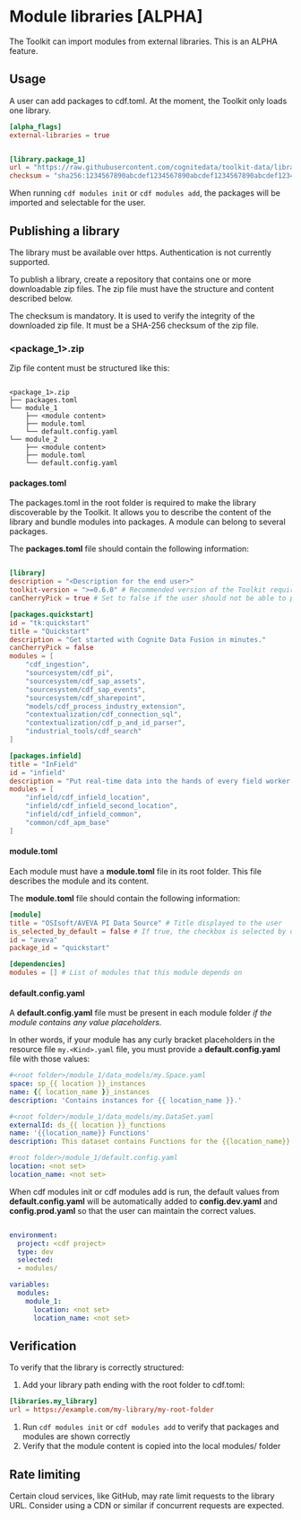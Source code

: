 # Module libraries [ALPHA]

The Toolkit can import modules from external libraries. This is an ALPHA feature.

## Usage

A user can add packages to cdf.toml. At the moment, the Toolkit only loads one library.

```toml
[alpha_flags]
external-libraries = true


[library.package_1]
url = "https://raw.githubusercontent.com/cognitedata/toolkit-data/librarian/builtins.zip"
checksum = "sha256:1234567890abcdef1234567890abcdef1234567890abcdef1234567890abcdef"

```

When running `cdf modules init` or `cdf modules add`, the packages will be imported and selectable for the user.

## Publishing a library

The library must be available over https. Authentication is not currently supported.

To publish a library, create a repository that contains one or more downloadable zip files.
The zip file must have the structure and content described below.

The checksum is mandatory. It is used to verify the integrity of the downloaded zip file.
It must be a SHA-256 checksum of the zip file.

### <package_1>.zip

Zip file content must be structured like this:

```shell

<package_1>.zip
├── packages.toml
└── module_1
    ├── <module content>
    ├── module.toml
    └── default.config.yaml
└── module_2
    ├── <module content>
    ├── module.toml
    └── default.config.yaml
```

#### packages.toml

The packages.toml in the root folder is required to make the library discoverable by the Toolkit. It allows you to describe
the content of the library and bundle modules into packages. A module can belong to several packages.

The **packages.toml** file should contain the following information:

```toml

[library]
description = "<Description for the end user>"
toolkit-version = ">=0.6.0" # Recommended version of the Toolkit required to use this library
canCherryPick = true # Set to false if the user should not be able to pick individual modules in this package

[packages.quickstart]
id = "tk:quickstart"
title = "Quickstart"
description = "Get started with Cognite Data Fusion in minutes."
canCherryPick = false
modules = [
    "cdf_ingestion",
    "sourcesystem/cdf_pi",
    "sourcesystem/cdf_sap_assets",
    "sourcesystem/cdf_sap_events",
    "sourcesystem/cdf_sharepoint",
    "models/cdf_process_industry_extension",
    "contextualization/cdf_connection_sql",
    "contextualization/cdf_p_and_id_parser",
    "industrial_tools/cdf_search"
]

[packages.infield]
title = "InField"
id = "infield"
description = "Put real-time data into the hands of every field worker."
modules = [
    "infield/cdf_infield_location",
    "infield/cdf_infield_second_location",
    "infield/cdf_infield_common",
    "common/cdf_apm_base"
]
```

#### module.toml

Each module must have a **module.toml** file in its root folder. This file describes the module and its content.

The **module.toml** file should contain the following information:

```toml
[module]
title = "OSIsoft/AVEVA PI Data Source" # Title displayed to the user
is_selected_by_default = false # If true, the checkbox is selected by default
id = "aveva"
package_id = "quickstart"

[dependencies]
modules = [] # List of modules that this module depends on
```

#### default.config.yaml

A **default.config.yaml** file must be present in each module folder *if the module contains any value placeholders.*

In other words, if your module has any curly bracket placeholders in the resource file `my.<Kind>.yaml` file,
you must provide a **default.config.yaml** file with those values:

```yaml
#<root folder>/module_1/data_models/my.Space.yaml
space: sp_{{ location }}_instances
name: {{ location_name }}_instances
description: 'Contains instances for {{ location_name }}.'

#<root folder>/module_1/data_models/my.DataSet.yaml
externalId: ds_{{ location }}_functions
name: '{{location_name}} Functions'
description: This dataset contains Functions for the {{location_name}}.

#root folder>/module_1/default.config.yaml
location: <not set>
location_name: <not set>
```

When cdf modules init or cdf modules add is run, the default values from **default.config.yaml** will be automatically
added to **config.dev.yaml** and **config.prod.yaml** so that the user can maintain the correct values.

```yaml

environment:
  project: <cdf project>
  type: dev
  selected:
  - modules/

variables:
  modules:
    module_1:
      location: <not set>
      location_name: <not set>
```

## Verification

To verify that the library is correctly structured:

1. Add your library path ending with the root folder to cdf.toml:

```toml
[libraries.my_library]
url = https://example.com/my-library/my-root-folder
```

1. Run `cdf modules init` or `cdf modules add` to verify that packages and modules are shown correctly
1. Verify that the module content is copied into the local modules/ folder

## Rate limiting

Certain cloud services, like GitHub, may rate limit requests to the library URL. Consider using a CDN or
similar if concurrent requests are expected.
